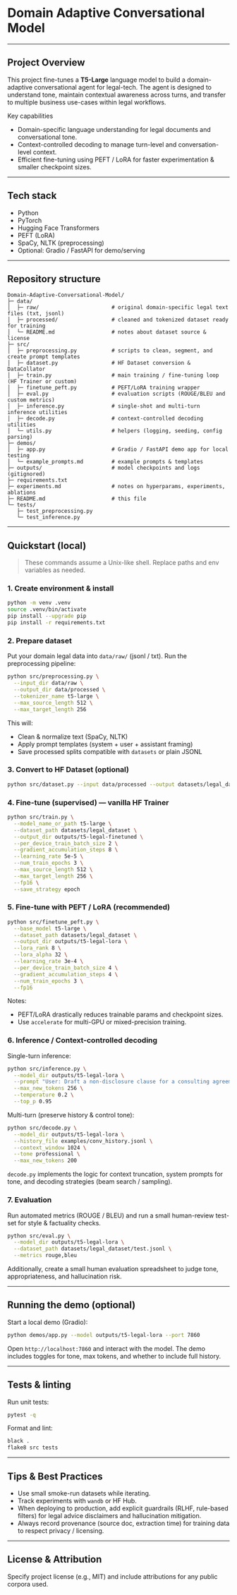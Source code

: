 # Domain Adaptive Conversational Model

---

## Project Overview

This project fine-tunes a **T5-Large** language model to build a domain-adaptive conversational agent for legal-tech. The agent is designed to understand tone, maintain contextual awareness across turns, and transfer to multiple business use-cases within legal workflows.

Key capabilities

* Domain-specific language understanding for legal documents and conversational tone.
* Context-controlled decoding to manage turn-level and conversation-level context.
* Efficient fine-tuning using PEFT / LoRA for faster experimentation & smaller checkpoint sizes.

---

## Tech stack

* Python
* PyTorch
* Hugging Face Transformers
* PEFT (LoRA)
* SpaCy, NLTK (preprocessing)
* Optional: Gradio / FastAPI for demo/serving

---

## Repository structure

```
Domain-Adaptive-Conversational-Model/
├─ data/
│  ├─ raw/                       # original domain-specific legal text files (txt, jsonl)
│  ├─ processed/                 # cleaned and tokenized dataset ready for training
│  └─ README.md                  # notes about dataset source & license
├─ src/
│  ├─ preprocessing.py           # scripts to clean, segment, and create prompt templates
│  ├─ dataset.py                 # HF Dataset conversion & DataCollator
│  ├─ train.py                   # main training / fine-tuning loop (HF Trainer or custom)
│  ├─ finetune_peft.py           # PEFT/LoRA training wrapper
│  ├─ eval.py                    # evaluation scripts (ROUGE/BLEU and custom metrics)
│  ├─ inference.py               # single-shot and multi-turn inference utilities
│  ├─ decode.py                  # context-controlled decoding utilities
│  └─ utils.py                   # helpers (logging, seeding, config parsing)
├─ demos/
│  ├─ app.py                     # Gradio / FastAPI demo app for local testing
│  └─ example_prompts.md         # example prompts & templates
├─ outputs/                      # model checkpoints and logs (gitignored)
├─ requirements.txt
├─ experiments.md                # notes on hyperparams, experiments, ablations
├─ README.md                     # this file
└─ tests/
   ├─ test_preprocessing.py
   └─ test_inference.py
```

---

## Quickstart (local)

> These commands assume a Unix-like shell. Replace paths and env variables as needed.

### 1. Create environment & install

```bash
python -m venv .venv
source .venv/bin/activate
pip install --upgrade pip
pip install -r requirements.txt
```

### 2. Prepare dataset

Put your domain legal data into `data/raw/` (jsonl / txt). Run the preprocessing pipeline:

```bash
python src/preprocessing.py \
  --input_dir data/raw \
  --output_dir data/processed \
  --tokenizer_name t5-large \
  --max_source_length 512 \
  --max_target_length 256
```

This will:

* Clean & normalize text (SpaCy, NLTK)
* Apply prompt templates (system + user + assistant framing)
* Save processed splits compatible with `datasets` or plain JSONL

### 3. Convert to HF Dataset (optional)

```bash
python src/dataset.py --input data/processed --output datasets/legal_dataset --split_ratio 0.9,0.05,0.05
```

### 4. Fine-tune (supervised) — vanilla HF Trainer

```bash
python src/train.py \
  --model_name_or_path t5-large \
  --dataset_path datasets/legal_dataset \
  --output_dir outputs/t5-legal-finetuned \
  --per_device_train_batch_size 2 \
  --gradient_accumulation_steps 8 \
  --learning_rate 5e-5 \
  --num_train_epochs 3 \
  --max_source_length 512 \
  --max_target_length 256 \
  --fp16 \
  --save_strategy epoch
```

### 5. Fine-tune with PEFT / LoRA (recommended)

```bash
python src/finetune_peft.py \
  --base_model t5-large \
  --dataset_path datasets/legal_dataset \
  --output_dir outputs/t5-legal-lora \
  --lora_rank 8 \
  --lora_alpha 32 \
  --learning_rate 3e-4 \
  --per_device_train_batch_size 4 \
  --gradient_accumulation_steps 4 \
  --num_train_epochs 3 \
  --fp16
```

Notes:

* PEFT/LoRA drastically reduces trainable params and checkpoint sizes.
* Use `accelerate` for multi-GPU or mixed-precision training.

### 6. Inference / Context-controlled decoding

Single-turn inference:

```bash
python src/inference.py \
  --model_dir outputs/t5-legal-lora \
  --prompt "User: Draft a non-disclosure clause for a consulting agreement." \
  --max_new_tokens 256 \
  --temperature 0.2 \
  --top_p 0.95
```

Multi-turn (preserve history & control tone):

```bash
python src/decode.py \
  --model_dir outputs/t5-legal-lora \
  --history_file examples/conv_history.jsonl \
  --context_window 1024 \
  --tone professional \
  --max_new_tokens 200
```

`decode.py` implements the logic for context truncation, system prompts for tone, and decoding strategies (beam search / sampling).

### 7. Evaluation

Run automated metrics (ROUGE / BLEU) and run a small human-review test-set for style & factuality checks.

```bash
python src/eval.py \
  --model_dir outputs/t5-legal-lora \
  --dataset_path datasets/legal_dataset/test.jsonl \
  --metrics rouge,bleu
```

Additionally, create a small human evaluation spreadsheet to judge tone, appropriateness, and hallucination risk.

---

## Running the demo (optional)

Start a local demo (Gradio):

```bash
python demos/app.py --model outputs/t5-legal-lora --port 7860
```

Open `http://localhost:7860` and interact with the model. The demo includes toggles for tone, max tokens, and whether to include full history.

---

## Tests & linting

Run unit tests:

```bash
pytest -q
```

Format and lint:

```bash
black .
flake8 src tests
```

---

## Tips & Best Practices

* Use small smoke-run datasets while iterating.
* Track experiments with `wandb` or HF Hub.
* When deploying to production, add explicit guardrails (RLHF, rule-based filters) for legal advice disclaimers and hallucination mitigation.
* Always record provenance (source doc, extraction time) for training data to respect privacy / licensing.

---

## License & Attribution

Specify project license (e.g., MIT) and include attributions for any public corpora used.
